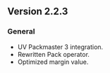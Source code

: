 ## Version 2.2.3

### General

- UV Packmaster 3 integration.
- Rewritten Pack operator.
- Optimized margin value.
